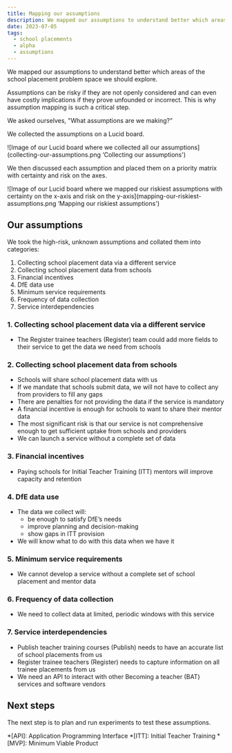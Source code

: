 ```yaml
---
title: Mapping our assumptions
description: We mapped our assumptions to understand better which areas of the school placement problem space we should explore
date: 2023-07-05
tags:
  - school placements
  - alpha
  - assumptions
---
```


We mapped our assumptions to understand better which areas of the school placement problem space we should explore.

Assumptions can be risky if they are not openly considered and can even have costly implications if they prove unfounded or incorrect. This is why assumption mapping is such a critical step.

We asked ourselves, "What assumptions are we making?”

We collected the assumptions on a Lucid board.

![Image of our Lucid board where we collected all our assumptions](collecting-our-assumptions.png ‘Collecting our assumptions')

We then discussed each assumption and placed them on a priority matrix with certainty and risk on the axes.

![Image of our Lucid board where we mapped our riskiest assumptions with certainty on the x-axis and risk on the y-axis](mapping-our-riskiest-assumptions.png ‘Mapping our riskiest assumptions')

## Our assumptions

We took the high-risk, unknown assumptions and collated them into categories:

1. Collecting school placement data via a different service
2. Collecting school placement data from schools
3. Financial incentives
4. DfE data use
5. Minimum service requirements
6. Frequency of data collection
7. Service interdependencies

### 1. Collecting school placement data via a different service

- The Register trainee teachers (Register) team could add more fields to their service to get the data we need from schools

### 2. Collecting school placement data from schools

- Schools will share school placement data with us
- If we mandate that schools submit data, we will not have to collect any from providers to fill any gaps
- There are penalties for not providing the data if the service is mandatory
- A financial incentive is enough for schools to want to share their mentor data
- The most significant risk is that our service is not comprehensive enough to get sufficient uptake from schools and providers
- We can launch a service without a complete set of data

### 3. Financial incentives

- Paying schools for Initial Teacher Training (ITT) mentors will improve capacity and retention

### 4. DfE data use

- The data we collect will:
  - be enough to satisfy DfE’s needs
  - improve planning and decision-making
  - show gaps in ITT provision
- We will know what to do with this data when we have it

### 5. Minimum service requirements

- We cannot develop a service without a complete set of school placement and mentor data

### 6. Frequency of data collection

- We need to collect data at limited, periodic windows with this service

### 7. Service interdependencies

- Publish teacher training courses (Publish) needs to have an accurate list of school placements from us
- Register trainee teachers (Register) needs to capture information on all trainee placements from us
- We need an API to interact with other Becoming a teacher (BAT) services and software vendors

## Next steps

The next step is to plan and run experiments to test these assumptions.

*[API]: Application Programming Interface
*[ITT]: Initial Teacher Training
*[MVP]: Minimum Viable Product
